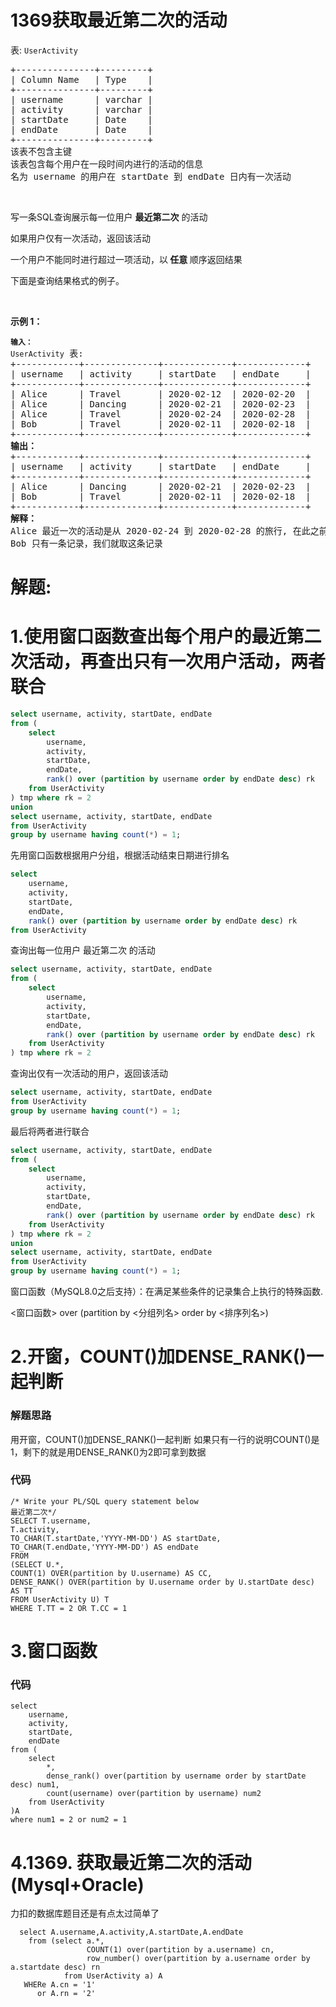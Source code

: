 # 1369获取最近第二次的活动
<p>表: <code>UserActivity</code></p>

<pre>
+---------------+---------+
| Column Name   | Type    |
+---------------+---------+
| username      | varchar |
| activity      | varchar |
| startDate     | Date    |
| endDate       | Date    |
+---------------+---------+
该表不包含主键
该表包含每个用户在一段时间内进行的活动的信息
名为 username 的用户在 startDate 到 endDate 日内有一次活动
</pre>

<p>&nbsp;</p>

<p>写一条SQL查询展示每一位用户 <strong>最近第二次</strong> 的活动</p>

<p>如果用户仅有一次活动，返回该活动</p>

<p>一个用户不能同时进行超过一项活动，以<strong> 任意 </strong>顺序返回结果</p>

<p>下面是查询结果格式的例子。</p>

<p>&nbsp;</p>

<p><strong>示例 1：</strong></p>

<pre>
<code><strong>输入：</strong>
UserActivity</code> 表:
+------------+--------------+-------------+-------------+
| username   | activity     | startDate   | endDate     |
+------------+--------------+-------------+-------------+
| Alice      | Travel       | 2020-02-12  | 2020-02-20  |
| Alice      | Dancing      | 2020-02-21  | 2020-02-23  |
| Alice      | Travel       | 2020-02-24  | 2020-02-28  |
| Bob        | Travel       | 2020-02-11  | 2020-02-18  |
+------------+--------------+-------------+-------------+
<strong>输出：</strong>
+------------+--------------+-------------+-------------+
| username   | activity     | startDate   | endDate     |
+------------+--------------+-------------+-------------+
| Alice      | Dancing      | 2020-02-21  | 2020-02-23  |
| Bob        | Travel       | 2020-02-11  | 2020-02-18  |
+------------+--------------+-------------+-------------+
<strong>解释：</strong>
Alice 最近一次的活动是从 2020-02-24 到 2020-02-28 的旅行, 在此之前的 2020-02-21 到 2020-02-23 她进行了舞蹈
Bob 只有一条记录，我们就取这条记录</pre>
































# 解题:
# 1.使用窗口函数查出每个用户的最近第二次活动，再查出只有一次用户活动，两者联合
```SQL
select username, activity, startDate, endDate
from (
    select 
        username,
        activity,
        startDate,
        endDate,
        rank() over (partition by username order by endDate desc) rk
    from UserActivity
) tmp where rk = 2
union
select username, activity, startDate, endDate
from UserActivity
group by username having count(*) = 1;
```

先用窗口函数根据用户分组，根据活动结束日期进行排名

```SQL
select 
    username,
    activity,
    startDate,
    endDate,
    rank() over (partition by username order by endDate desc) rk
from UserActivity
```

查询出每一位用户 最近第二次 的活动

```SQL
select username, activity, startDate, endDate
from (
    select 
        username,
        activity,
        startDate,
        endDate,
        rank() over (partition by username order by endDate desc) rk
    from UserActivity
) tmp where rk = 2
```

查询出仅有一次活动的用户，返回该活动

```SQL
select username, activity, startDate, endDate
from UserActivity
group by username having count(*) = 1;
```

最后将两者进行联合

```SQL
select username, activity, startDate, endDate
from (
    select 
        username,
        activity,
        startDate,
        endDate,
        rank() over (partition by username order by endDate desc) rk
    from UserActivity
) tmp where rk = 2
union
select username, activity, startDate, endDate
from UserActivity
group by username having count(*) = 1;
```

窗口函数（MySQL8.0之后支持）：在满足某些条件的记录集合上执行的特殊函数.

<窗口函数> over (partition by <分组列名> order by <排序列名>)
# 2.开窗，COUNT()加DENSE_RANK()一起判断
### 解题思路
用开窗，COUNT()加DENSE_RANK()一起判断
如果只有一行的说明COUNT()是1，剩下的就是用DENSE_RANK()为2即可拿到数据

### 代码

```oraclesql
/* Write your PL/SQL query statement below 
最近第二次*/
SELECT T.username,
T.activity,
TO_CHAR(T.startDate,'YYYY-MM-DD') AS startDate,
TO_CHAR(T.endDate,'YYYY-MM-DD') AS endDate     
FROM 
(SELECT U.*,
COUNT(1) OVER(partition by U.username) AS CC,
DENSE_RANK() OVER(partition by U.username order by U.startDate desc) AS TT
FROM UserActivity U) T
WHERE T.TT = 2 OR T.CC = 1
```
# 3.窗口函数
### 代码

```mysql
select 
    username,
    activity,
    startDate,
    endDate
from (
    select 
        *,
        dense_rank() over(partition by username order by startDate desc) num1,
        count(username) over(partition by username) num2
    from UserActivity
)A
where num1 = 2 or num2 = 1
```
# 4.1369. 获取最近第二次的活动(Mysql+Oracle)
力扣的数据库题目还是有点太过简单了

```
  select A.username,A.activity,A.startDate,A.endDate
    from (select a.*,
                 COUNT(1) over(partition by a.username) cn,
                 row_number() over(partition by a.username order by a.startdate desc) rn
            from UserActivity a) A
   WHERe A.cn = '1'
      or A.rn = '2'
```
